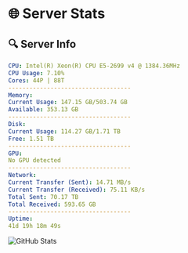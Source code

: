 # 🌐 Server Stats
## 🔍 Server Info
```yaml
CPU: Intel(R) Xeon(R) CPU E5-2699 v4 @ 1384.36MHz
CPU Usage: 7.10%
Cores: 44P | 88T
-----------------------------------
Memory:
Current Usage: 147.15 GB/503.74 GB
Available: 353.13 GB
-----------------------------------
Disk:
Current Usage: 114.27 GB/1.71 TB
Free: 1.51 TB
-----------------------------------
GPU:
No GPU detected
-----------------------------------
Network:
Current Transfer (Sent): 14.71 MB/s
Current Transfer (Received): 75.11 KB/s
Total Sent: 70.17 TB
Total Received: 593.65 GB
-----------------------------------
Uptime:
41d 19h 18m 49s
```
![GitHub Stats](https://img.shields.io/badge/Updated-2025-04-18_16:41:38-blue)